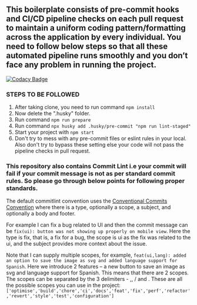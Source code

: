 ## This boilerplate consists of pre-commit hooks and CI/CD pipeline checks on each pull request to maintain a uniform coding pattern/formatting across the application by every individual. You need to follow below steps so that all these automated pipeline runs smoothly and you don’t face any problem in running the project.

[![Codacy Badge](https://api.codacy.com/project/badge/Grade/ccafcd7ca7484f8c8d8ffb1b0fee846e)](https://app.codacy.com/gh/kushagra-aglowid/boilerplate?utm_source=github.com&utm_medium=referral&utm_content=kushagra-aglowid/boilerplate&utm_campaign=Badge_Grade_Settings)

### STEPS TO BE FOLLOWED

1. After taking clone, you need to run command `npm install`
2. Now delete the ".husky" folder.
3. Run command `npm run prepare`
4. Run command `npx husky add .husky/pre-commit "npm run lint-staged"`
5. Start your project with `npm start`
6. Don't try to mess with any pre-commit files or eslint rules in your local. Also don't try to bypass these setting else your code will not pass the pipeline checks in pull request.

### This repository also contains Commit Lint i.e your commit will fail if your commit message is not as per standard commit rules. So please go through below points for following proper standards.

The default commitlint convention uses the [Conventional Commits Convention](https://www.conventionalcommits.org/en/v1.0.0/) where there is a type, optionally a scope, a subject, and optionally a body and footer.

For example I can fix a bug related to UI and then the commit message can be `fix(ui): button was not showing up properly on mobile view`. Here the type is fix, that is, a fix for a bug, the scope is ui as the fix was related to the ui, and the subject provides more context about the issue.

Note that I can supply multiple scopes, for example, `feat(ui,lang): added an option to save the image as svg and added language support for Spanish`. Here we introduce 2 features – a new button to save an image as svg and language support for Spanish. This means that there are 2 scopes. The scopes can be separated by the 3 delimiters - ,, / and \.
These are all the possible scopes you can use in the project: `['optimise','build','chore','ci','docs','feat','fix','perf','refactor','revert','style','test','configuration']`
